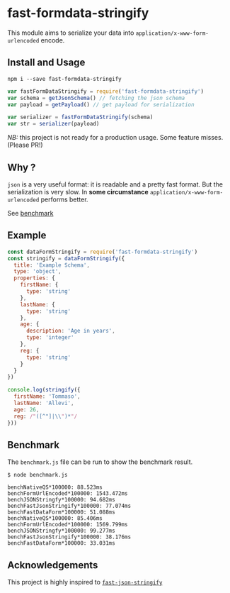 # fast-formdata-stringify

This module aims to serialize your data into `application/x-www-form-urlencoded` encode.

## Install and Usage

```
npm i --save fast-formdata-stringify
```

```js
var fastFormDataStringify = require('fast-formdata-stringify')
var schema = getJsonSchema() // fetching the json schema
var payload = getPayload() // get payload for serialization

var serializer = fastFormDataStringify(schema)
var str = serializer(payload)
```

*NB:* this project is not ready for a production usage. Some feature misses. (Please PR!)

## Why ?

`json` is a very useful format: it is readable and a pretty fast format.
But the serialization is very slow. In **some circumstance** `application/x-www-form-urlencoded`
performs better.

See [benchmark](#benchmark)


<a name="example"></a>
## Example

```js
const dataFormStringify = require('fast-formdata-stringify')
const stringify = dataFormStringify({
  title: 'Example Schema',
  type: 'object',
  properties: {
    firstName: {
      type: 'string'
    },
    lastName: {
      type: 'string'
    },
    age: {
      description: 'Age in years',
      type: 'integer'
    },
    reg: {
      type: 'string'
    }
  }
})

console.log(stringify({
  firstName: 'Tommaso',
  lastName: 'Allevi',
  age: 26,
  reg: /"([^"]|\\")*"/
}))
```


<a name="benchmark"></a>
## Benchmark

The `benchmark.js` file can be run to show the benchmark result.

```
$ node benchmark.js

benchNativeQS*100000: 88.523ms
benchFormUrlEncoded*100000: 1543.472ms
benchJSONStringfy*100000: 94.682ms
benchFastJsonStringify*100000: 77.074ms
benchFastDataForm*100000: 51.088ms
benchNativeQS*100000: 85.406ms
benchFormUrlEncoded*100000: 1569.799ms
benchJSONStringfy*100000: 99.277ms
benchFastJsonStringify*100000: 38.176ms
benchFastDataForm*100000: 33.031ms
```


<a name="acknowledgements"></a>
## Acknowledgements

This project is highly inspired to [`fast-json-stringify`](https://github.com/fastify/fast-json-stringify)
